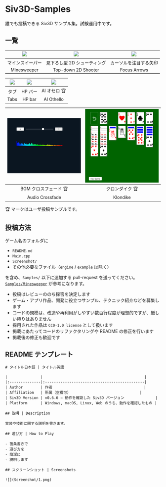 # Siv3D-Samples
誰でも投稿できる Siv3D サンプル集。試験運用中です。

## 一覧

| <a href="Samples/Minesweeper"><img src="https://raw.githubusercontent.com/Siv3D/Siv3D-Samples/main/Samples/Minesweeper/Screenshot/3.png" width="250px"></a> | <a href="Samples/TopDownShooterP2"><img src="https://raw.githubusercontent.com/Siv3D/Siv3D-Samples/main/Samples/TopDownShooterP2/Screenshot/2.png" width="250px"></a> | <a href="Samples/FocusArrows"><img src="https://raw.githubusercontent.com/Siv3D/Siv3D-Samples/main/Samples/FocusArrows/Screenshot/3.png" width="250px"></a> |
|:--:|:--:|:--:|
| マインスイーパー | 見下ろし型 2D シューティング | カーソルを注目する矢印 |
| Minesweeper | Top-down 2D Shooter | Focus Arrows |

| <a href="Samples/TabSample"><img src="https://raw.githubusercontent.com/Siv3D/Siv3D-Samples/main/Samples/TabSample/Screenshot/2.png" width="250px"></a> | <a href="Samples/HPBar"><img src="https://raw.githubusercontent.com/Siv3D/Siv3D-Samples/main/Samples/HPBar/Screenshot/2.png" width="250px"></a> | <a href="Samples/SimpleOthelloAI"><img src="https://raw.githubusercontent.com/Siv3D/Siv3D-Samples/main/Samples/SimpleOthelloAI/Screenshot/2.png" width="250px"></a> |
|:--:|:--:|:--:|
| タブ | HP バー | AI オセロ 🏆 |
| Tabs | HP bar | AI Othello |

| <a href="Samples/AudioCrossfade"><img src="https://raw.githubusercontent.com/Siv3D/Siv3D-Samples/main/Samples/AudioCrossfade/Screenshot/2.png" width="250px"></a> | <a href="Samples/AudioCrossfade"><img src="https://raw.githubusercontent.com/Siv3D/Siv3D-Samples/main/Samples/Klondike/Screenshot/2.png" width="250px"></a> |
|:--:|:--:|
| BGM クロスフェード 🏆 | クロンダイク 🏆 |
| Audio Crossfade | Klondike |

🏆 マークはユーザ投稿サンプルです。


## 投稿方法

ゲーム名のフォルダに

- `README.md`
- `Main.cpp`
- `Screenshot/`
- その他必要なファイル（`engine` / `example` は除く）

を含め、`Samples/` 以下に追加する pull-request を送ってください。[`Samples/Minesweeper`](Samples/Minesweeper) が参考になります。  

- 投稿はレビューののち採否を決定します
- ゲーム・アプリ作品、開発に役立つサンプル、テクニック紹介などを募集します
- コードの規模は、改造や再利用がしやすい数百行程度が理想的ですが、厳しい縛りはありません
- 採用された作品は `CC0-1.0 license` として扱います
- 掲載にあたってコードのリファクタリングや README の修正を行います
- 掲載後の修正も歓迎です


## README テンプレート

```
# タイトル日本語 | タイトル英語

|               |                                              |
|:--------------|:---------------------------------------------|
| Author        | 作者                                         |
| Affiliation   | 所属（空欄可）                               |
| Siv3D Version | v0.6.6 ← 動作を確認した Siv3D バージョン              |
| Platform      | Windows, macOS, Linux, Web のうち、動作を確認したもの |

## 説明 | Description

実装や技術に関する説明を書きます。

## 遊び方 | How to Play

- 箇条書きで
- 遊び方を
- 簡潔に
- 説明します

## スクリーンショット | Screenshots

![](Screenshot/1.png)
```
